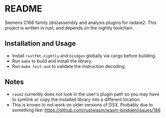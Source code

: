 # README

Siemens C166 family (dis)assembly and analysis plugins for radare2.  This project is written in rust, and depends on the nightly
toolchain.

## Installation and Usage

* Install `rustfmt-nightly` and  `bindgen` globally via cargo before building.
* Run `make` to build and install the library.
* Run `make test-asm` to validate the instruction decoding.

## Notes

* `rasm2` currently does not look in the user's plugin path so you may have to symlink or copy the installed library into a different location.
* This is known to not work on older versions of OSX.  Probably due to something like: <https://github.com/rustwasm/wasm-bindgen/issues/186>
